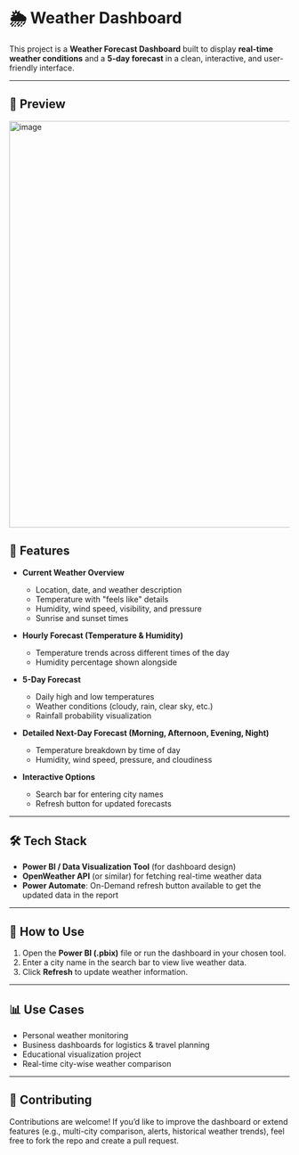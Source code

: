 # 🌦️ Weather Dashboard  

This project is a **Weather Forecast Dashboard** built to display **real-time weather conditions** and a **5-day forecast** in a clean, interactive, and user-friendly interface.  

---


## 📸 Preview  

<img width="1337" height="730" alt="image" src="https://github.com/user-attachments/assets/42a240da-e37f-41e6-a7dc-8226a742a6a2" />

## 📌 Features  

- **Current Weather Overview**  
  - Location, date, and weather description  
  - Temperature with "feels like" details  
  - Humidity, wind speed, visibility, and pressure  
  - Sunrise and sunset times  

- **Hourly Forecast (Temperature & Humidity)**  
  - Temperature trends across different times of the day  
  - Humidity percentage shown alongside  

- **5-Day Forecast**  
  - Daily high and low temperatures  
  - Weather conditions (cloudy, rain, clear sky, etc.)  
  - Rainfall probability visualization  

- **Detailed Next-Day Forecast (Morning, Afternoon, Evening, Night)**  
  - Temperature breakdown by time of day  
  - Humidity, wind speed, pressure, and cloudiness  

- **Interactive Options**  
  - Search bar for entering city names  
  - Refresh button for updated forecasts  

---

## 🛠️ Tech Stack  

- **Power BI / Data Visualization Tool** (for dashboard design)  
- **OpenWeather API** (or similar) for fetching real-time weather data  
- **Power Automate**: On-Demand refresh button available to get the updated data in the report 

---

## 🚀 How to Use  
1. Open the **Power BI (.pbix)** file or run the dashboard in your chosen tool.  
2. Enter a city name in the search bar to view live weather data.  
3. Click **Refresh** to update weather information.  

---

## 📊 Use Cases  

- Personal weather monitoring  
- Business dashboards for logistics & travel planning  
- Educational visualization project  
- Real-time city-wise weather comparison  

---

## 🤝 Contributing  

Contributions are welcome! If you’d like to improve the dashboard or extend features (e.g., multi-city comparison, alerts, historical weather trends), feel free to fork the repo and create a pull request.  
